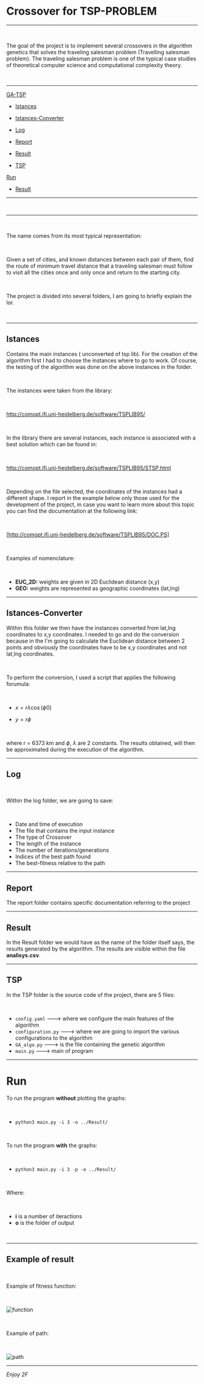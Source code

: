 # Crossover for TSP-PROBLEM

<hr>

<br>

The goal of the project is to implement several crossovers in the algorithm genetics that solves the traveling salesman problem (Travelling salesman problem). The traveling salesman problem is one of the typical case studies of theoretical computer science and computational complexity theory.

<br>

<hr>

[GA-TSP](#crossover-for-tsp-problem)

- [Istances](#istances)

- [Istances-Converter](#istances-converter)

- [Log](#log)

- [Report](#report)

- [Result](#result)

- [TSP](#tsp)

[Run](#run)

- [Result](#example-of-result)

<hr>

<br>

<hr>

<br>

The name comes from its most typical representation:

<br>

Given a set of cities, and known distances between each pair of them, find the route of minimum travel distance that a traveling salesman must follow to visit all the cities once and only once and return to the starting city.

<br>

The project is divided into several folders, I am going to briefly explain the lor.

<br>

<hr>

## Istances

Contains the main instances ( unconverted of tsp lib). For the creation of the algorithm first I had to choose the instances where to go to work. Of course, the testing of the algorithm was done on the above instances in the folder.

<br>

The instances were taken from the library:

<br>

http://comopt.ifi.uni-heidelberg.de/software/TSPLIB95/

<br>

In the library there are several instances, each instance is associated with a best solution which can be found in:

<br>

http://comopt.ifi.uni-heidelberg.de/software/TSPLIB95/STSP.html

<br>

Depending on the file selected, the coordinates of the instances had a different shape. I report in the example below only those used for the development of the project, in case you want to learn more about this topic you can find the documentation at the following link:

<br>

[http://comopt.ifi.uni-heidelberg.de/software/TSPLIB95/DOC.PS]

<br>

Examples of nomenclature:

<br>

- **EUC_2D:** weights are given in 2D Euclidean distance (x,y)
- **GEO:** weights are represented as geographic coordinates (lat,lng)

<hr>

## Istances-Converter

Within this folder we then have the instances converted from lat,lng coordinates to x,y coordinates. I needed to go and do the conversion because in the I'm going to calculate the Euclidean distance between 2 points and obviously the coordinates have to be x,y coordinates and not lat,lng coordinates.

<br>

To perform the conversion, I used a script that applies the following forumula:

<br>

- $x = r \lambda \cos(\phi 0)$

- $y=r \phi$

<br>

where r = 6373 km and $\phi$, $\lambda$ are 2 constants. The results obtained, will then be approximated during the execution of the algorithm.

<hr>

## Log

<br>

Within the log folder, we are going to save:

<br>

- Date and time of execution
- The file that contains the input instance
- The type of Crossover
- The length of the instance
- The number of iterations/generations
- Indices of the best path found
- The best-fitness relative to the path

<hr>

## Report

The report folder contains specific documentation referring to the project

<hr>

## Result

In the Result folder we would have as the name of the folder itself says, the results generated by the algorithm. The results are visible within the file **analisys.csv**.

<hr>

## TSP

In the TSP folder is the source code of the project, there are 5 files:

<br>

- `config.yaml` ---> where we configure the main features of the algorithm
- `configuration.py` ---> where we are going to import the various configurations to the algorithm
- `GA_algo.py` ---> is the file containing the genetic algorithm
- `main.py` ---> main of program

<hr>

# Run

To run the program **without** plotting the graphs:

<br>

- `python3 main.py -i 3 -o ../Result/`

<br>

To run the program **with** the graphs:

<br>

- `python3 main.py -i 3 -p -o ../Result/`

<br>

Where:

<br>

- **i** is a number of iteractions
- **o** is the folder of output

<br>

<hr>

## Example of result

<br>

Example of fitness function:

<br>

![function](./My_TSP/graph/function.png)

<br>

Example of path:

<br>

![path](./My_TSP/graph/path.png)

<hr>

_Enjoy 2F_
